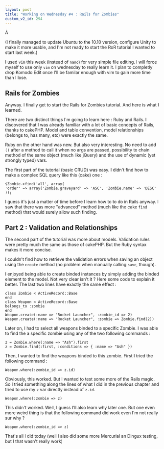 ```yaml
---
layout: post
title: "Working on Wednesday #4 : Rails for Zombies"
custom_v2_id: 294
---
```


Â

(I finally managed to update Ubuntu to the 10.10 version, configure Unity to
make it more usable, and I'm not ready to start the RoR tutorial I wanted to
start last week.)

I used `vim` this week (instead of `nano`) for very simple file editing. I
will force myself to use only `vim` on wednesday to really learn it. I plan to
completly drop Komodo Edit once I'll be familar enough with vim to gain more
time than I lose.

## Rails for Zombies

Anyway. I finally get to start the Rails for Zombies tutorial. And here is
what I learned.

There are two distinct things I'm going to learn here : Ruby and Rails. I
discovered that I was already familiar with a lot of basic concepts of Rails,
thanks to cakePHP. Model and table convention, model relationships (belongs
to, has many, etc) were exactly the same.

Ruby on the other hand was new. But also very interesting. No need to add `()`
after a method to call it when no args are passed, possibility to chain method
of the same object (much like jQuery) and the use of dynamic (yet strongly
typed) vars.

The first part of the tutorial (basic CRUD) was easy. I didn't find how to
make a complex SQL query like this (cake) one :

    
    $Zombie->find('all', array(  
    'order' => array('Zombie.graveyard' => 'ASC', 'Zombie.name' => 'DESC'  
    ));  
    

I guess it's just a matter of time before I learn how to to do in Rails
anyway. I saw that there was more "advanced" method (much like the cake `find`
method) that would surely allow such finding.

## Part 2 : Validation and Relationships

The second part of the tutorial was more about models. Validation rules were
pretty much the same as those of cakePHP. But the Ruby syntax makes it more
concise.

I couldn't find how to retrieve the validation errors when saving an object
using the `create` method (no problem when manually calling `save`, though).

I enjoyed being able to create binded instances by simply adding the binded
element to the model. Not very clear isn't it ? Here some code to explain it
better. The last two lines have exactly the same effect :

    
    class Zombie < ActiveRecord::Base  
    end  
    class Weapon < ActiveRecord::Base  
    belongs_to :zombie  
    end  
    Weapon.create(:name => "Rocket Launcher", :zombie_id => 2)  
    Weapon.create(:name => "Rocket Launcher", :zombie => Zombie.find(2))

Later on, I had to select all weapons binded to a specific Zombie. I was able
to find the a specific zombie using any of the two following commands :

    
    z = Zombie.where(:name => "Ash").first  
    z = Zombie.find(:first, :conditions => { :name => "Ash" })

Then, I wanted to find the weapons binded to this zombie. First I tried the
following command :

    
    Weapon.where(:zombie_id => z.id)

Obviously, this worked. But I wanted to test some more of the Rails magic. So
I tried something along the lines of what I did in the previous chapter and
tried to use my `z` var directly instead of `z.id`.

    
    Weapon.where(:zombie => z)

This didn't worked. Well, I guess I'll also learn why later one. But one even
more weird thing is that the following command did work even I'm not really
sur why ?

    
    Weapon.where(:zombie_id => z)

That's all I did today (well I also did some more Mercurial an Dingux testing,
but I that wasn't really work)

  


